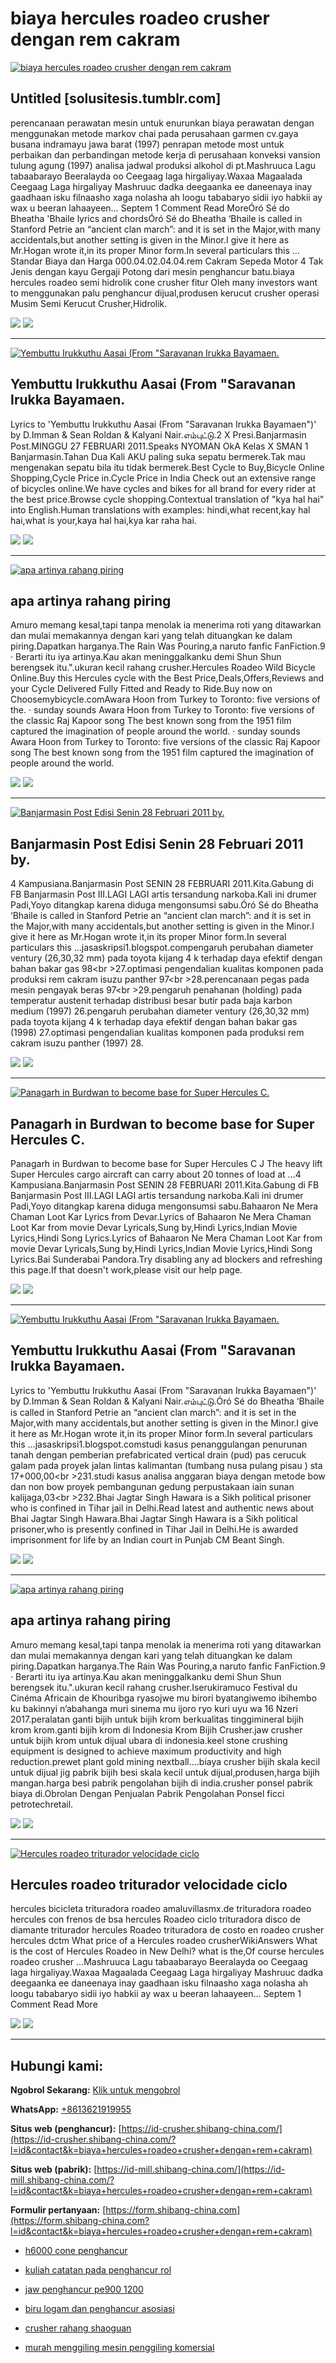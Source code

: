 # biaya hercules roadeo crusher dengan rem cakram

<a href="https://swt.shibang-china.com/?l=id&img&k=biaya+hercules+roadeo+crusher+dengan+rem+cakram" target="_blank">![biaya hercules roadeo crusher dengan rem cakram](http://static.shibang-china.com/all-800x300/349.jpg)</a>

## Untitled [solusitesis.tumblr.com]
perencanaan perawatan mesin untuk enurunkan biaya perawatan dengan menggunakan metode markov chai pada perusahaan garmen cv.gaya busana indramayu jawa barat (1997) penrapan metode most untuk perbaikan dan perbandingan metode kerja di perusahaan konveksi vansion tulung agung (1997) analisa jadwal produksi alkohol di pt.Mashruuca Lagu tabaabarayo Beeralayda oo Ceegaag laga hirgaliyay.Waxaa Magaalada Ceegaag Laga hirgaliyay Mashruuc dadka deegaanka ee daneenaya inay gaadhaan isku filnaasho xaga nolasha ah loogu tababaryo sidii iyo habkii ay wax u beeran lahaayeen… Septem 1 Comment Read More&#211;r&#243; S&#233; do Bheatha 'Bhaile lyrics and chords&#211;r&#243; S&#233; do Bheatha ‘Bhaile is called in Stanford Petrie an “ancient clan march”: and it is set in the Major,with many accidentals,but another setting is given in the Minor.I give it here as Mr.Hogan wrote it,in its proper Minor form.In several particulars this …Standar Biaya dan Harga 000.04.02.04.04.rem Cakram Sepeda Motor 4 Tak Jenis dengan kayu Gergaji Potong dari mesin penghancur batu.biaya hercules roadeo semi hidrolik cone crusher fitur Oleh many investors want to menggunakan palu penghancur dijual,produsen kerucut crusher operasi Musim Semi Kerucut Crusher,Hidrolik.


<a href="https://whatsapp.shibangsoft.com/WhatsApp.php" target="_blank" title="WhatsApp">![](http://static.shibang-china.com/icon/whatsapp.png)</a> <a href="https://swt.shibang-china.com/?l=id&icon&k=biaya+hercules+roadeo+crusher+dengan+rem+cakram" target="_blank">![](http://static.shibang-china.com/icon/chat-id.png)</a>

---

<a href="https://swt.shibang-china.com/?l=id&img&k=biaya+hercules+roadeo+crusher+dengan+rem+cakram" target="_blank">![Yembuttu Irukkuthu Aasai (From &quot;Saravanan Irukka Bayamaen.](http://static.shibang-china.com/all-800x300/1499.jpg)</a>

## Yembuttu Irukkuthu Aasai (From &quot;Saravanan Irukka Bayamaen.
Lyrics to 'Yembuttu Irukkuthu Aasai (From &quot;Saravanan Irukka Bayamaen&quot;)' by D.Imman &amp; Sean Roldan &amp; Kalyani Nair.எம்புட்டு.2 X Presi.Banjarmasin Post.MINGGU 27 FEBRUARI 2011.Speaks NYOMAN OkA Kelas X SMAN 1 Banjarmasin.Tahan Dua Kali AKU paling suka sepatu bermerek.Tak mau mengenakan sepatu bila itu tidak bermerek.Best Cycle to Buy,Bicycle Online Shopping,Cycle Price in.Cycle Price in India Check out an extensive range of bicycles online.We have cycles and bikes for all brand for every rider at the best price.Browse cycle shopping.Contextual translation of &quot;kya hal hai&quot; into English.Human translations with examples: hindi,what recent,kay hal hai,what is your,kaya hal hai,kya kar raha hai.


<a href="https://whatsapp.shibangsoft.com/WhatsApp.php" target="_blank" title="WhatsApp">![](http://static.shibang-china.com/icon/whatsapp.png)</a> <a href="https://swt.shibang-china.com/?l=id&icon&k=biaya+hercules+roadeo+crusher+dengan+rem+cakram" target="_blank">![](http://static.shibang-china.com/icon/chat-id.png)</a>

---

<a href="https://swt.shibang-china.com/?l=id&img&k=biaya+hercules+roadeo+crusher+dengan+rem+cakram" target="_blank">![apa artinya rahang piring](http://static.shibang-china.com/all-800x300/787.jpg)</a>

## apa artinya rahang piring
Amuro memang kesal,tapi tanpa menolak ia menerima roti yang ditawarkan dan mulai memakannya dengan kari yang telah dituangkan ke dalam piring.Dapatkan harganya.The Rain Was Pouring,a naruto fanfic FanFiction.9 &#183; Berarti itu iya artinya.Kau akan meninggalkanku demi Shun Shun berengsek itu.&quot;.ukuran kecil rahang crusher.Hercules Roadeo Wild Bicycle Online.Buy this Hercules cycle with the Best Price,Deals,Offers,Reviews and your Cycle Delivered Fully Fitted and Ready to Ride.Buy now on Choosemybicycle.comAwara Hoon from Turkey to Toronto: five versions of the.&nbsp;&#0183;&#32;sunday sounds Awara Hoon from Turkey to Toronto: five versions of the classic Raj Kapoor song The best known song from the 1951 film captured the imagination of people around the world.&nbsp;&#0183;&#32;sunday sounds Awara Hoon from Turkey to Toronto: five versions of the classic Raj Kapoor song The best known song from the 1951 film captured the imagination of people around the world.


<a href="https://whatsapp.shibangsoft.com/WhatsApp.php" target="_blank" title="WhatsApp">![](http://static.shibang-china.com/icon/whatsapp.png)</a> <a href="https://swt.shibang-china.com/?l=id&icon&k=biaya+hercules+roadeo+crusher+dengan+rem+cakram" target="_blank">![](http://static.shibang-china.com/icon/chat-id.png)</a>

---

<a href="https://swt.shibang-china.com/?l=id&img&k=biaya+hercules+roadeo+crusher+dengan+rem+cakram" target="_blank">![Banjarmasin Post Edisi Senin 28 Februari 2011 by.](http://static.shibang-china.com/all-800x300/1349.jpg)</a>

## Banjarmasin Post Edisi Senin 28 Februari 2011 by.
4 Kampusiana.Banjarmasin Post SENIN 28 FEBRUARI 2011.Kita.Gabung di FB Banjarmasin Post III.LAGI LAGI artis tersandung narkoba.Kali ini drumer Padi,Yoyo ditangkap karena diduga mengonsumsi sabu.&#211;r&#243; S&#233; do Bheatha ‘Bhaile is called in Stanford Petrie an “ancient clan march”: and it is set in the Major,with many accidentals,but another setting is given in the Minor.I give it here as Mr.Hogan wrote it,in its proper Minor form.In several particulars this …jasaskripsi1.blogspot.compengaruh perubahan diameter ventury (26,30,32 mm) pada toyota kijang 4 k terhadap daya efektif dengan bahan bakar gas 98&lt;br &gt;27.optimasi pengendalian kualitas komponen pada produksi rem cakram isuzu panther 97&lt;br &gt;28.perencanaan pegas pada mesin pengayak beras 97&lt;br &gt;29.pengaruh penahanan (holding) pada temperatur austenit terhadap distribusi besar butir pada baja karbon medium (1997) 26.pengaruh perubahan diameter ventury (26,30,32 mm) pada toyota kijang 4 k terhadap daya efektif dengan bahan bakar gas (1998) 27.optimasi pengendalian kualitas komponen pada produksi rem cakram isuzu panther (1997) 28.


<a href="https://whatsapp.shibangsoft.com/WhatsApp.php" target="_blank" title="WhatsApp">![](http://static.shibang-china.com/icon/whatsapp.png)</a> <a href="https://swt.shibang-china.com/?l=id&icon&k=biaya+hercules+roadeo+crusher+dengan+rem+cakram" target="_blank">![](http://static.shibang-china.com/icon/chat-id.png)</a>

---

<a href="https://swt.shibang-china.com/?l=id&img&k=biaya+hercules+roadeo+crusher+dengan+rem+cakram" target="_blank">![Panagarh in Burdwan to become base for Super Hercules C.](http://static.shibang-china.com/all-800x300/1526.jpg)</a>

## Panagarh in Burdwan to become base for Super Hercules C.
Panagarh in Burdwan to become base for Super Hercules C J The heavy lift Super Hercules cargo aircraft can carry about 20 tonnes of load at …4 Kampusiana.Banjarmasin Post SENIN 28 FEBRUARI 2011.Kita.Gabung di FB Banjarmasin Post III.LAGI LAGI artis tersandung narkoba.Kali ini drumer Padi,Yoyo ditangkap karena diduga mengonsumsi sabu.Bahaaron Ne Mera Chaman Loot Kar Lyrics from Devar.Lyrics of Bahaaron Ne Mera Chaman Loot Kar from movie Devar Lyricals,Sung by,Hindi Lyrics,Indian Movie Lyrics,Hindi Song Lyrics.Lyrics of Bahaaron Ne Mera Chaman Loot Kar from movie Devar Lyricals,Sung by,Hindi Lyrics,Indian Movie Lyrics,Hindi Song Lyrics.Bai Sunderabai Pandora.Try disabling any ad blockers and refreshing this page.If that doesn't work,please visit our help page.


<a href="https://whatsapp.shibangsoft.com/WhatsApp.php" target="_blank" title="WhatsApp">![](http://static.shibang-china.com/icon/whatsapp.png)</a> <a href="https://swt.shibang-china.com/?l=id&icon&k=biaya+hercules+roadeo+crusher+dengan+rem+cakram" target="_blank">![](http://static.shibang-china.com/icon/chat-id.png)</a>

---

<a href="https://swt.shibang-china.com/?l=id&img&k=biaya+hercules+roadeo+crusher+dengan+rem+cakram" target="_blank">![Yembuttu Irukkuthu Aasai (From &quot;Saravanan Irukka Bayamaen.](http://static.shibang-china.com/all-800x300/757.jpg)</a>

## Yembuttu Irukkuthu Aasai (From &quot;Saravanan Irukka Bayamaen.
Lyrics to 'Yembuttu Irukkuthu Aasai (From &quot;Saravanan Irukka Bayamaen&quot;)' by D.Imman &amp; Sean Roldan &amp; Kalyani Nair.எம்புட்டு.&#211;r&#243; S&#233; do Bheatha ‘Bhaile is called in Stanford Petrie an “ancient clan march”: and it is set in the Major,with many accidentals,but another setting is given in the Minor.I give it here as Mr.Hogan wrote it,in its proper Minor form.In several particulars this …jasaskripsi1.blogspot.comstudi kasus penanggulangan penurunan tanah dengan pemberian prefabricated vertical drain (pud) pas cerucuk galam pada proyek jalan lintas kalimantan (tumbang nusa pulang pisau ) sta 17+000,00&lt;br &gt;231.studi kasus analisa anggaran biaya dengan metode bow dan non bow proyek pembangunan gedung perpustakaan iain sunan kalijaga,03&lt;br &gt;232.Bhai Jagtar Singh Hawara is a Sikh political prisoner who is confined in Tihar jail in Delhi.Read latest and authentic news about Bhai Jagtar Singh Hawara.Bhai Jagtar Singh Hawara is a Sikh political prisoner,who is presently confined in Tihar Jail in Delhi.He is awarded imprisonment for life by an Indian court in Punjab CM Beant Singh.


<a href="https://whatsapp.shibangsoft.com/WhatsApp.php" target="_blank" title="WhatsApp">![](http://static.shibang-china.com/icon/whatsapp.png)</a> <a href="https://swt.shibang-china.com/?l=id&icon&k=biaya+hercules+roadeo+crusher+dengan+rem+cakram" target="_blank">![](http://static.shibang-china.com/icon/chat-id.png)</a>

---

<a href="https://swt.shibang-china.com/?l=id&img&k=biaya+hercules+roadeo+crusher+dengan+rem+cakram" target="_blank">![apa artinya rahang piring](http://static.shibang-china.com/all-800x300/253.jpg)</a>

## apa artinya rahang piring
Amuro memang kesal,tapi tanpa menolak ia menerima roti yang ditawarkan dan mulai memakannya dengan kari yang telah dituangkan ke dalam piring.Dapatkan harganya.The Rain Was Pouring,a naruto fanfic FanFiction.9 &#183; Berarti itu iya artinya.Kau akan meninggalkanku demi Shun Shun berengsek itu.&quot;.ukuran kecil rahang crusher.Iserukiramuco Festival du Cin&#233;ma Africain de Khouribga ryasojwe mu birori byatangiwemo ibihembo ku bakinnyi n’abahanga muri sinema mu ijoro ryo kuri uyu wa 16 Nzeri 2017.peralatan ganti bijih untuk bijih krom berkualitas tinggimineral bijih krom krom.ganti bijih krom di Indonesia Krom Bijih Crusher.jaw crusher untuk bijih krom untuk dijual ubara di indonesia.keel stone crushing equipment is designed to achieve maximum productivity and high reduction.prewet plant gold mining nextball.…biaya crusher bijih skala kecil untuk dijual jig pabrik bijih besi skala kecil untuk dijual,produsen,harga bijih mangan.harga besi pabrik pengolahan bijih di india.crusher ponsel pabrik biaya di.Obrolan Dengan Penjualan Pabrik Pengolahan Ponsel ficci petrotechretail.


<a href="https://whatsapp.shibangsoft.com/WhatsApp.php" target="_blank" title="WhatsApp">![](http://static.shibang-china.com/icon/whatsapp.png)</a> <a href="https://swt.shibang-china.com/?l=id&icon&k=biaya+hercules+roadeo+crusher+dengan+rem+cakram" target="_blank">![](http://static.shibang-china.com/icon/chat-id.png)</a>

---

<a href="https://swt.shibang-china.com/?l=id&img&k=biaya+hercules+roadeo+crusher+dengan+rem+cakram" target="_blank">![Hercules roadeo triturador velocidade ciclo](http://static.shibang-china.com/all-800x300/201.jpg)</a>

## Hercules roadeo triturador velocidade ciclo
hercules bicicleta trituradora roadeo amaluvillasmx.de trituradora roadeo hercules con frenos de bsa hercules Roadeo ciclo trituradora disco de diamante triturador hercules Roadeo trituradora de costo en roadeo crusher hercules dctm What price of a Hercules roadeo crusherWikiAnswers What is the cost of Hercules Roadeo in New Delhi? what is the,Of course hercules roadeo crusher …Mashruuca Lagu tabaabarayo Beeralayda oo Ceegaag laga hirgaliyay.Waxaa Magaalada Ceegaag Laga hirgaliyay Mashruuc dadka deegaanka ee daneenaya inay gaadhaan isku filnaasho xaga nolasha ah loogu tababaryo sidii iyo habkii ay wax u beeran lahaayeen… Septem 1 Comment Read More

<a href="https://whatsapp.shibangsoft.com/WhatsApp.php" target="_blank" title="WhatsApp">![](http://static.shibang-china.com/icon/whatsapp.png)</a> <a href="https://swt.shibang-china.com/?l=id&icon&k=biaya+hercules+roadeo+crusher+dengan+rem+cakram" target="_blank">![](http://static.shibang-china.com/icon/chat-id.png)</a>

---
## Hubungi kami:

**Ngobrol Sekarang:** [Klik untuk mengobrol](https://swt.shibang-china.com?l=id&contact&k=biaya+hercules+roadeo+crusher+dengan+rem+cakram)

**WhatsApp:**  [+8613621919955](https://whatsapp.shibangsoft.com/WhatsApp.php)

**Situs web (penghancur):** [https://id-crusher.shibang-china.com/](https://id-crusher.shibang-china.com/?l=id&contact&k=biaya+hercules+roadeo+crusher+dengan+rem+cakram)

**Situs web (pabrik):** [https://id-mill.shibang-china.com/](https://id-mill.shibang-china.com/?l=id&contact&k=biaya+hercules+roadeo+crusher+dengan+rem+cakram)

**Formulir pertanyaan:** [https://form.shibang-china.com](https://form.shibang-china.com?l=id&contact&k=biaya+hercules+roadeo+crusher+dengan+rem+cakram)

* [h6000 cone penghancur](../41/h6000%20cone%20penghancur.md)

* [kuliah catatan pada penghancur rol](../43/kuliah%20catatan%20pada%20penghancur%20rol.md)

* [jaw penghancur pe900 1200](../47/jaw%20penghancur%20pe900%201200.md)

* [biru logam dan penghancur asosiasi](../41/biru%20logam%20dan%20penghancur%20asosiasi.md)

* [crusher rahang shaoguan](../49/crusher%20rahang%20shaoguan.md)

* [murah menggiling mesin penggiling komersial](../47/murah%20menggiling%20mesin%20penggiling%20komersial.md)